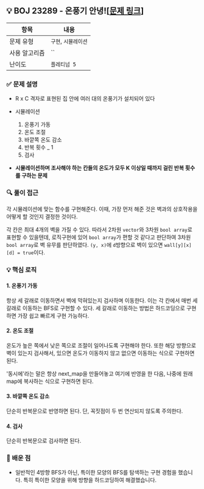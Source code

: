 ## 💡 BOJ 23289 - 온풍기 안녕![[문제 링크](https://www.acmicpc.net/problem/23289)]

| 항목 | 내용 |
|------|------|
| 문제 유형 | `구현`, `시뮬레이션` |
| 사용 알고리즘 | `` |
| 난이도 | `플레티넘 5` |

### ✅ 문제 설명
- R x C 격자로 표현된 집 안에 여러 대의 온풍기가 설치되어 있다

- 시뮬레이션
  1. 온풍기 가동
  2. 온도 조절
  3. 바깥쪽 온도 감소
  4. 반복 횟수 _ 1
  5. 검사

- **시뮬레이션하며 조사해야 하는 칸들의 온도가 모두 K 이상일 때까지 걸린 반복 횟수를 구하는 문제**

### 🔍 풀이 접근
각 시뮬레이션에 맞는 함수를 구현해준다. 이때, 가장 먼저 해준 것은 벽과의 상호작용을 어떻게 할 것인지 결정한 것이다. 

각 칸은 최대 4개의 벽을 가질 수 있다. 따라서 2차원 `vector`와 3차원 `bool array`로 표현할 수 있을텐데, 로직구현에 있어 `bool array`가 편할 것 같다고 판단하여 3차원 `bool array`로 벽 유무를 판단하였다. `(y, x)`에 `d`방향으로 벽이 있으면 `wall[y][x][d] = true`이다.

### 💡 핵심 로직
#### 1. 온풍기 가동
항상 세 갈래로 이동하면서 벽에 막혀있는지 검사하며 이동한다. 이는 각 칸에서 매번 세 갈래로 이동하는 BFS로 구현할 수 있다. 세 갈래로 이동하는 방법은 하드코딩으로 구현하면 가장 쉽고 빠르게 구현 가능하다.

#### 2. 온도 조절
온도가 높은 쪽에서 낮은 쪽으로 조절이 일어나도록 구현해야 한다. 또한 해당 방향으로 벽이 있는지 검사해서, 있으면 온도가 이동하지 않고 없으면 이동하는 식으로 구현하면 된다.

'동시에'라는 말은 항상 next_map을 만들어놓고 여기에 반영을 한 다음, 나중에 원래 map에 복사하는 식으로 구현하면 된다.

#### 3. 바깥쪽 온도 감소
단순히 반복문으로 반영하면 된다. 단, 꼭짓점이 두 번 연산되지 않도록 주의한다.

#### 4. 검사
단순히 반복문으로 검사하면 된다.

### 📌 배운 점
- 일반적인 4방향 BFS가 아닌, 특이한 모양의 BFS를 탐색하는 구현 경험을 했습니다. 특히 특이한 모양을 위해 방향을 하드코딩하여 해결했습니다.